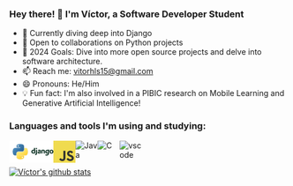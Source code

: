 ### Hey there! 👋 I'm Víctor, a Software Developer Student

- 🌱 Currently diving deep into Django
- 👯 Open to collaborations on Python projects
- 🥅 2024 Goals: Dive into more open source projects and delve into software architecture.
- 📫 Reach me: vitorhls15@gmail.com
- 😄 Pronouns: He/Him
- 💡 Fun fact: I'm also involved in a PIBIC research on Mobile Learning and Generative Artificial Intelligence!

### Languages and tools I'm using and studying:

  <img align="left" alt="Python" width="40px" src="https://raw.githubusercontent.com/github/explore/80688e429a7d4ef2fca1e82350fe8e3517d3494d/topics/python/python.png"/>
  <img align="left" alt="Django" width="40px" src="https://raw.githubusercontent.com/github/explore/7456fdff59816d37ef383a6c8f32a26ff7332db2/topics/django/django.png"/>
  <img align="left" alt="JavaScript" width="40px" src="https://raw.githubusercontent.com/github/explore/80688e429a7d4ef2fca1e82350fe8e3517d3494d/topics/javascript/javascript.png"/>
  <img align="left" alt="Java" width="40px" src="https://raw.githubusercontent.com/yurijserrano/Github-Profile-Readme-Logos/042e36c55d4d757621dedc4f03108213fbb57ec4/programming%20languages/java.svg"/>
  <img align="left" alt="C" width="40px" src="https://raw.githubusercontent.com/yurijserrano/Github-Profile-Readme-Logos/042e36c55d4d757621dedc4f03108213fbb57ec4/programming%20languages/c.svg"/>
  <img align="left" alt="vscode" width="40px" src="https://raw.githubusercontent.com/yurijserrano/Github-Profile-Readme-Logos/042e36c55d4d757621dedc4f03108213fbb57ec4/text%20editors/vscode.svg"/>

<br/><br/>

[![Víctor's github stats](https://github-readme-stats.vercel.app/api?username=moonshinerd&theme=radical&count_private=true&show_icons=true&layout=compact)](https://github.com/anuraghazra/github-readme-stats)
